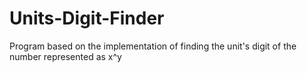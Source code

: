 # Units-Digit-Finder
Program based on the implementation of finding the unit's digit of the number represented as x^y
